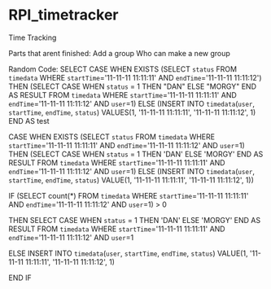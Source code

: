 RPI_timetracker
===============

Time Tracking

Parts that arent finished:
    Add a group
    Who can make a new group

Random Code:
SELECT CASE WHEN EXISTS (SELECT `status` FROM `timedata` WHERE `startTime`='11-11-11 11:11:11' AND `endTime`='11-11-11 11:11:12')
THEN (SELECT CASE WHEN `status` = 1 THEN "DAN" ELSE "MORGY" END AS RESULT
FROM `timedata` WHERE `startTime`='11-11-11 11:11:11' AND `endTime`='11-11-11 11:11:12' AND `user`=1) 
ELSE (INSERT INTO `timedata`(`user`, `startTime`, `endTime`, `status`) VALUES(1, '11-11-11 11:11:11', '11-11-11 11:11:12', 1)
END AS test



CASE WHEN EXISTS (SELECT `status` FROM `timedata` WHERE `startTime`='11-11-11 11:11:11' AND `endTime`='11-11-11 11:11:12' AND `user`=1)
THEN (SELECT CASE WHEN `status` = 1 THEN 'DAN' ELSE 'MORGY' END AS RESULT
FROM `timedata` WHERE `startTime`='11-11-11 11:11:11' AND `endTime`='11-11-11 11:11:12' AND `user`=1) 
ELSE (INSERT INTO `timedata`(`user`, `startTime`, `endTime`, `status`) VALUE(1, '11-11-11 11:11:11', '11-11-11 11:11:12', 1))

IF (SELECT count(*) FROM `timedata` WHERE `startTime`='11-11-11 11:11:11' AND `endTime`='11-11-11 11:11:12' AND `user`=1) > 0

THEN
SELECT CASE WHEN `status` = 1 THEN 'DAN' ELSE 'MORGY' END AS RESULT
FROM `timedata` WHERE `startTime`='11-11-11 11:11:11' AND `endTime`='11-11-11 11:11:12' AND `user`=1

ELSE
INSERT INTO `timedata`(`user`, `startTime`, `endTime`, `status`) VALUE(1, '11-11-11 11:11:11', '11-11-11 11:11:12', 1)

END IF